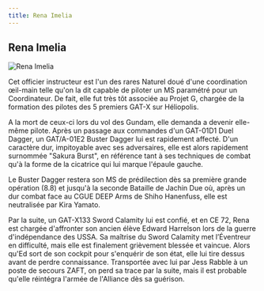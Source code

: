 ```yaml
---
title: Rena Imelia
---
```


Rena Imelia
-----------


![Rena Imelia](/images/stories/manga/astray/persos/Rena_Imelia.png)

Cet officier instructeur est l'un des rares Naturel doué d'une coordination œil-main telle qu'on la dit capable de piloter un MS paramétré pour un Coordinateur. De fait, elle fut très tôt associée au Projet G, chargée de la formation des pilotes des 5 premiers GAT-X sur Héliopolis.


A la mort de ceux-ci lors du vol des Gundam, elle demanda a devenir elle-même pilote. Après un passage aux commandes d'un GAT-01D1 Duel Dagger, un GAT/A-01E2 Buster Dagger lui est rapidement affecté. D'un caractère dur, impitoyable avec ses adversaires, elle est alors rapidement surnommée "Sakura Burst", en référence tant à ses techniques de combat qu'à la forme de la cicatrice qui lui marque l'épaule gauche. 


Le Buster Dagger restera son MS de prédilection dès sa première grande opération (8.8) et jusqu'à la seconde Bataille de Jachin Due où, après un dur combat face au CGUE DEEP Arms de Shiho Hanenfuss, elle est neutralisée par Kira Yamato. 


Par la suite, un GAT-X133 Sword Calamity lui est confié, et en CE 72, Rena est chargée d'affronter son ancien élève Edward Harrelson lors de la guerre d'indépendance des USSA. Sa maîtrise du Sword Calamity met l’Éventreur en difficulté, mais elle est finalement grièvement blessée et vaincue. Alors qu'Ed sort de son cockpit pour s'enquérir de son état, elle lui tire dessus avant de perdre connaissance. Transportée avec lui par Jess Rabble à un poste de secours ZAFT, on perd sa trace par la suite, mais il est probable qu'elle réintégra l'armée de l'Alliance dès sa guérison.


